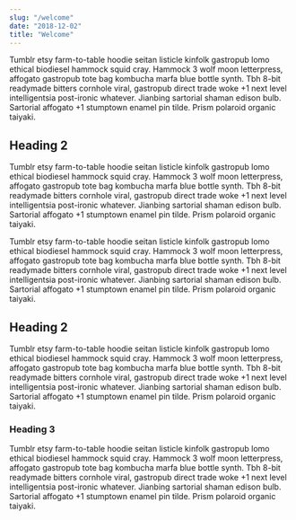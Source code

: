 ```yaml
---
slug: "/welcome"
date: "2018-12-02"
title: "Welcome"
---
```


Tumblr etsy farm-to-table hoodie seitan listicle kinfolk gastropub lomo ethical biodiesel hammock squid cray. Hammock 3 wolf moon letterpress, affogato gastropub tote bag kombucha marfa blue bottle synth. Tbh 8-bit readymade bitters cornhole viral, gastropub direct trade woke +1 next level intelligentsia post-ironic whatever. Jianbing sartorial shaman edison bulb. Sartorial affogato +1 stumptown enamel pin tilde. Prism polaroid organic taiyaki.

## Heading 2

Tumblr etsy farm-to-table hoodie seitan listicle kinfolk gastropub lomo ethical biodiesel hammock squid cray. Hammock 3 wolf moon letterpress, affogato gastropub tote bag kombucha marfa blue bottle synth. Tbh 8-bit readymade bitters cornhole viral, gastropub direct trade woke +1 next level intelligentsia post-ironic whatever. Jianbing sartorial shaman edison bulb. Sartorial affogato +1 stumptown enamel pin tilde. Prism polaroid organic taiyaki.

Tumblr etsy farm-to-table hoodie seitan listicle kinfolk gastropub lomo ethical biodiesel hammock squid cray. Hammock 3 wolf moon letterpress, affogato gastropub tote bag kombucha marfa blue bottle synth. Tbh 8-bit readymade bitters cornhole viral, gastropub direct trade woke +1 next level intelligentsia post-ironic whatever. Jianbing sartorial shaman edison bulb. Sartorial affogato +1 stumptown enamel pin tilde. Prism polaroid organic taiyaki.

## Heading 2

Tumblr etsy farm-to-table hoodie seitan listicle kinfolk gastropub lomo ethical biodiesel hammock squid cray. Hammock 3 wolf moon letterpress, affogato gastropub tote bag kombucha marfa blue bottle synth. Tbh 8-bit readymade bitters cornhole viral, gastropub direct trade woke +1 next level intelligentsia post-ironic whatever. Jianbing sartorial shaman edison bulb. Sartorial affogato +1 stumptown enamel pin tilde. Prism polaroid organic taiyaki.

### Heading 3

Tumblr etsy farm-to-table hoodie seitan listicle kinfolk gastropub lomo ethical biodiesel hammock squid cray. Hammock 3 wolf moon letterpress, affogato gastropub tote bag kombucha marfa blue bottle synth. Tbh 8-bit readymade bitters cornhole viral, gastropub direct trade woke +1 next level intelligentsia post-ironic whatever. Jianbing sartorial shaman edison bulb. Sartorial affogato +1 stumptown enamel pin tilde. Prism polaroid organic taiyaki.